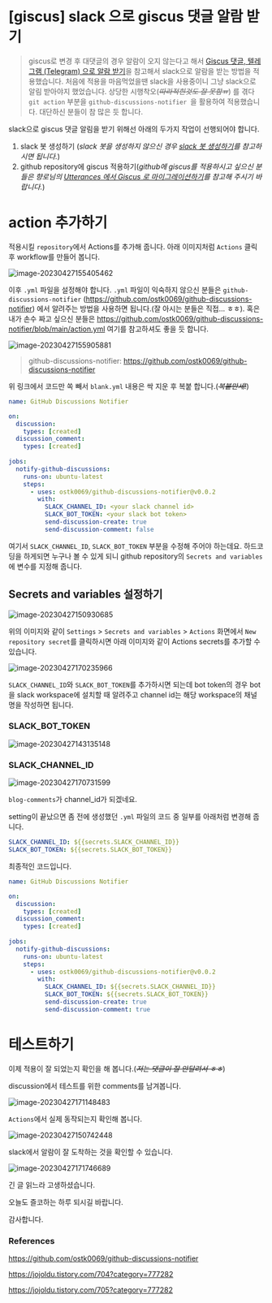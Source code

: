 # [giscus] slack 으로 giscus 댓글 알람 받기

> giscus로 변경 후 대댓글의 경우 알람이 오지 않는다고 해서 [Giscus 댓글, 텔레그램 (Telegram) 으로 알람 받기](https://jojoldu.tistory.com/705?category=777282)을 참고해서 slack으로 알람을 받는 방법을 적용했습니다. 처음에 적용을 마음먹었을땐 slack을 사용중이니 그냥 slack으로 알림 받아야지 했었습니다. 상당한 시행착오(~~*따라적힌것도 잘 못함ㅠ*~~) 를 겪다 `git action` 부분을 `github-discussions-notifier `을 활용하여 적용했습니다. 대단하신 분들이 참 많은 듯 합니다.



slack으로 giscus 댓글 알림을 받기 위해선  아래의 두가지 작업이 선행되어야 합니다.

1. slack 봇 생성하기 (*slack 봇을 생성하지 않으신 경우 [slack 봇 생성하기](https://jjam89.tistory.com/286)를 참고하시면 됩니다.*)
1. github repository에 giscus 적용하기(*github에 giscus를 적용하시고 싶으신 분들은 향로님의 [Utterances 에서 Giscus 로 마이그레이션하기](https://jojoldu.tistory.com/704?category=777282)를 참고해 주시기 바랍니다.*)

# action 추가하기

적용시킬 `repository`에서 Actions를 추가해 줍니다. 아래 이미지처럼 `Actions` 클릭 후 workflow를 만들어 봅니다.

![image-20230427155405462](https://raw.githubusercontent.com/KrGil/blog-contents-b/8ed94b7886d446339a15e65df10a906c917cd9c6/information-technology-tools/ci-cd/discussion.assets/image-20230427155405462.png)

이후 `.yml` 파일을 설정해야 합니다.  `.yml` 파일이 익숙하지 않으신 분들은 `github-discussions-notifier` (https://github.com/ostk0069/github-discussions-notifier) 에서 알려주는 방법을 사용하면 됩니다.(잘 아시는 분들은 직접... ㅎㅎ). 혹은 내가 손수 짜고 싶으신 분들은 https://github.com/ostk0069/github-discussions-notifier/blob/main/action.yml 여기를 참고하셔도 좋을 듯 합니다.

![image-20230427155905881](https://raw.githubusercontent.com/KrGil/blog-contents-b/8ed94b7886d446339a15e65df10a906c917cd9c6/information-technology-tools/ci-cd/discussion.assets/image-20230427155905881.png)

> github-discussions-notifier: https://github.com/ostk0069/github-discussions-notifier

위 링크에서 코드만 쏙 빼서 `blank.yml` 내용은 싹 지운 후 복붙 합니다.(~~*복붙만세!*~~)

```yaml
name: GitHub Discussions Notifier

on:
  discussion:
    types: [created]
  discussion_comment:
    types: [created]
    
jobs:
  notify-github-discussions:
    runs-on: ubuntu-latest
    steps:
      - uses: ostk0069/github-discussions-notifier@v0.0.2
        with:
          SLACK_CHANNEL_ID: <your slack channel id>
          SLACK_BOT_TOKEN: <your slack bot token>
          send-discussion-create: true
          send-discussion-comment: false
```

여기서 `SLACK_CHANNEL_ID`, `SLACK_BOT_TOKEN` 부분을 수정해 주어야 하는데요. 하드코딩을 하게되면 누구나 볼 수 있게 되니 github repository의 `Secrets and variables`에 변수를 지정해 줍니다.

##  Secrets and variables 설정하기

![image-20230427150930685](https://raw.githubusercontent.com/KrGil/blog-contents-b/8ed94b7886d446339a15e65df10a906c917cd9c6/information-technology-tools/ci-cd/discussion.assets/image-20230427150930685.png)

위의 이미지와 같이 `Settings` > `Secrets and variables` > `Actions` 화면에서  `New repository secret`를 클릭하시면 아래 이미지와 같이 Actions secrets를 추가할 수 있습니다. 

![image-20230427170235966](https://raw.githubusercontent.com/KrGil/blog-contents-b/8ed94b7886d446339a15e65df10a906c917cd9c6/information-technology-tools/ci-cd/discussion.assets/image-20230427170235966.png)

`SLACK_CHANNEL_ID`와 `SLACK_BOT_TOKEN`를 추가하시면 되는데 bot token의 경우 bot을 slack workspace에 설치할 때 알려주고 channel id는 해당 workspace의 채널 명을 작성하면 됩니다.

### SLACK_BOT_TOKEN

![image-20230427143135148](https://raw.githubusercontent.com/KrGil/blog-contents-b/8ed94b7886d446339a15e65df10a906c917cd9c6/information-technology-tools/ci-cd/discussion.assets/image-20230427143135148.png)

### SLACK_CHANNEL_ID

![image-20230427170731599](https://raw.githubusercontent.com/KrGil/blog-contents-b/8ed94b7886d446339a15e65df10a906c917cd9c6/information-technology-tools/ci-cd/discussion.assets/image-20230427170731599.png)

`blog-comments`가 channel_id가 되겠네요.

setting이 끝났으면 좀 전에 생성했던 `.yml` 파일의 코드 중 일부를 아래처럼 변경해 줍니다. 

```yaml
SLACK_CHANNEL_ID: ${{secrets.SLACK_CHANNEL_ID}}
SLACK_BOT_TOKEN: ${{secrets.SLACK_BOT_TOKEN}}
```

최종적인 코드입니다.

```yml
name: GitHub Discussions Notifier

on:
  discussion:
    types: [created]
  discussion_comment:
    types: [created]
    
jobs:
  notify-github-discussions:
    runs-on: ubuntu-latest
    steps:
      - uses: ostk0069/github-discussions-notifier@v0.0.2
        with:
          SLACK_CHANNEL_ID: ${{secrets.SLACK_CHANNEL_ID}}
          SLACK_BOT_TOKEN: ${{secrets.SLACK_BOT_TOKEN}}
          send-discussion-create: true
          send-discussion-comment: true
```

# 테스트하기

이제 적용이 잘 되었는지 확인을 해 봅니다.(~~*저는 댓글이 잘 안달려서 ㅎㅎ*~~)

discussion에서 테스트를 위한 comments를 남겨봅니다.

![image-20230427171148483](https://raw.githubusercontent.com/KrGil/blog-contents-b/8ed94b7886d446339a15e65df10a906c917cd9c6/information-technology-tools/ci-cd/discussion.assets/image-20230427171148483.png)

`Actions`에서 실제 동작되는지 확인해 봅니다.

![image-20230427150742448](https://raw.githubusercontent.com/KrGil/blog-contents-b/8ed94b7886d446339a15e65df10a906c917cd9c6/information-technology-tools/ci-cd/discussion.assets/image-20230427150742448.png)



slack에서 알람이 잘 도착하는 것을 확인할 수 있습니다.

![image-20230427171746689](https://raw.githubusercontent.com/KrGil/blog-contents-b/8ed94b7886d446339a15e65df10a906c917cd9c6/information-technology-tools/ci-cd/discussion.assets/image-20230427171746689.png)



긴 글 읽느라 고생하셨습니다. 

오늘도 즐코하는 하루 되시길 바랍니다. 

감사합니다.



### References

https://github.com/ostk0069/github-discussions-notifier

https://jojoldu.tistory.com/704?category=777282

https://jojoldu.tistory.com/705?category=777282
